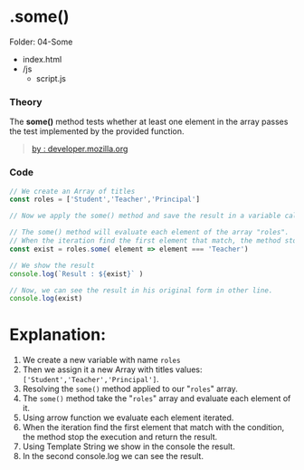 #  .some()
Folder: 04-Some
- index.html
- /js
  - script.js


### Theory
The **some()** method tests whether at least one element in the array passes the test implemented by the provided function.
> [by : developer.mozilla.org](https://developer.mozilla.org/en-US/docs/Web/JavaScript/Reference/Global_Objects/Array/some)


### Code
```javascript
// We create an Array of titles
const roles = ['Student','Teacher','Principal']

// Now we apply the some() method and save the result in a variable called "exist".

// The some() method will evaluate each element of the array "roles".
// When the iteration find the first element that match, the method stop the execution and return the result.
const exist = roles.some( element => element === 'Teacher')

// We show the result
console.log(`Result : ${exist}` )

// Now, we can see the result in his original form in other line.
console.log(exist)
```

# Explanation:

1. We create a new variable with name `roles`
2. Then we assign it a new Array with titles values: `['Student','Teacher','Principal']`.
3. Resolving the `some()` method applied to our "`roles`" array.
4. The `some()` method take the "`roles`" array and evaluate each element of it.
5. Using arrow function we evaluate each element iterated.
6. When the iteration find the first element that match with the condition, the method stop the execution and return the result.
7. Using Template String we show in the console the result.
8. In the second console.log we can see the result.